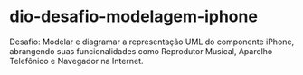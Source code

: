 # dio-desafio-modelagem-iphone
Desafio: Modelar e diagramar a representação UML do componente iPhone, abrangendo suas funcionalidades como Reprodutor Musical, Aparelho Telefônico e Navegador na Internet.
